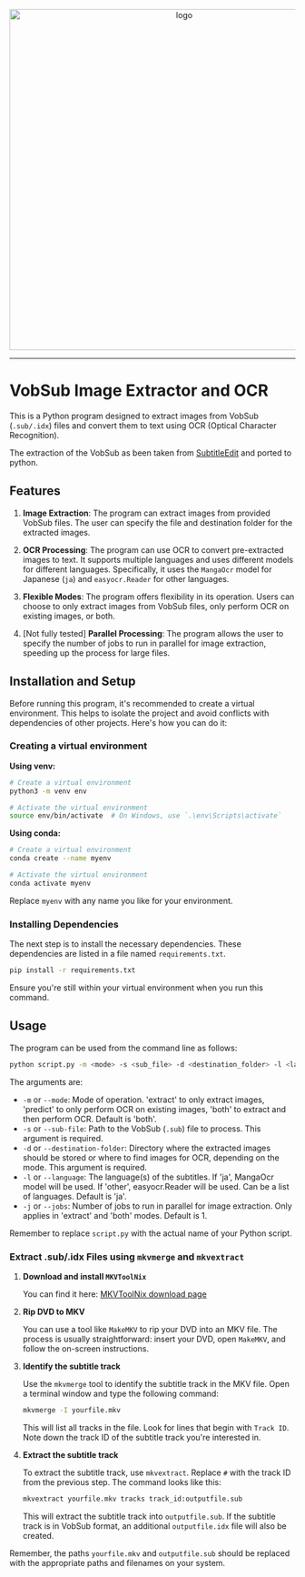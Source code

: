<p align="center"><img src="https://raw.githubusercontent.com/vincrichard/VobSub-ML-OCR/main/fig/logo.png" alt="logo" width="600px" /></p>

----
# VobSub Image Extractor and OCR

This is a Python program designed to extract images from VobSub (`.sub/.idx`) files and convert them to text using OCR (Optical Character Recognition).

The extraction of the VobSub as been taken from [SubtitleEdit](https://github.com/SubtitleEdit/subtitleedit) and ported to python.

## Features

1. **Image Extraction**: The program can extract images from provided VobSub files. The user can specify the file and destination folder for the extracted images.

2. **OCR Processing**: The program can use OCR to convert pre-extracted images to text. It supports multiple languages and uses different models for different languages. Specifically, it uses the `MangaOcr` model for Japanese (`ja`) and `easyocr.Reader` for other languages.

3. **Flexible Modes**: The program offers flexibility in its operation. Users can choose to only extract images from VobSub files, only perform OCR on existing images, or both.

4. [Not fully tested] **Parallel Processing**: The program allows the user to specify the number of jobs to run in parallel for image extraction, speeding up the process for large files.


## Installation and Setup

Before running this program, it's recommended to create a virtual environment. This helps to isolate the project and avoid conflicts with dependencies of other projects. Here's how you can do it:

### Creating a virtual environment

**Using venv:**

```bash
# Create a virtual environment
python3 -m venv env

# Activate the virtual environment
source env/bin/activate  # On Windows, use `.\env\Scripts\activate`
```

**Using conda:**

```bash
# Create a virtual environment
conda create --name myenv

# Activate the virtual environment
conda activate myenv
```

Replace `myenv` with any name you like for your environment.

### Installing Dependencies

The next step is to install the necessary dependencies. These dependencies are listed in a file named `requirements.txt`.

```bash
pip install -r requirements.txt
```

Ensure you're still within your virtual environment when you run this command.


## Usage

The program can be used from the command line as follows:

```bash
python script.py -m <mode> -s <sub_file> -d <destination_folder> -l <language> -j <jobs>
```

The arguments are:

* `-m` or `--mode`: Mode of operation. 'extract' to only extract images, 'predict' to only perform OCR on existing images, 'both' to extract and then perform OCR. Default is 'both'.
* `-s` or `--sub-file`: Path to the VobSub (`.sub`) file to process. This argument is required.
* `-d` or `--destination-folder`: Directory where the extracted images should be stored or where to find images for OCR, depending on the mode. This argument is required.
* `-l` or `--language`: The language(s) of the subtitles. If 'ja', MangaOcr model will be used. If 'other', easyocr.Reader will be used. Can be a list of languages. Default is 'ja'.
* `-j` or `--jobs`: Number of jobs to run in parallel for image extraction. Only applies in 'extract' and 'both' modes. Default is 1.

Remember to replace `script.py` with the actual name of your Python script.


### Extract .sub/.idx Files using `mkvmerge` and `mkvextract`

1. **Download and install `MKVToolNix`**

    You can find it here: [MKVToolNix download page](https://mkvtoolnix.download/downloads.html)


2. **Rip DVD to MKV**

    You can use a tool like `MakeMKV` to rip your DVD into an MKV file. The process is usually straightforward: insert your DVD, open `MakeMKV`, and follow the on-screen instructions.

3. **Identify the subtitle track**

    Use the `mkvmerge` tool to identify the subtitle track in the MKV file. Open a terminal window and type the following command:

    ```bash
    mkvmerge -I yourfile.mkv
    ```

    This will list all tracks in the file. Look for lines that begin with `Track ID`. Note down the track ID of the subtitle track you're interested in.

4. **Extract the subtitle track**

    To extract the subtitle track, use `mkvextract`. Replace `#` with the track ID from the previous step. The command looks like this:

    ```bash
    mkvextract yourfile.mkv tracks track_id:outputfile.sub
    ```

    This will extract the subtitle track into `outputfile.sub`. If the subtitle track is in VobSub format, an additional `outputfile.idx` file will also be created.

Remember, the paths `yourfile.mkv` and `outputfile.sub` should be replaced with the appropriate paths and filenames on your system.
